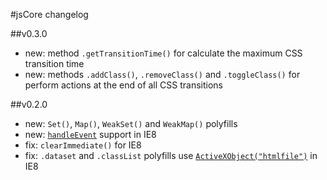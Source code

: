 #jsCore changelog

##v0.3.0

 - new: method `.getTransitionTime()` for calculate the maximum CSS transition time
 - new: methods `.addClass()`, `.removeClass()` and `.toggleClass()` for perform actions at the end of all CSS transitions

##v0.2.0

- new: `Set()`, `Map()`, `WeakSet()` and `WeakMap()` polyfills
- new: [`handleEvent`](https://github.com/Octane/jsCore/issues/1) support in IE8
- fix: `clearImmediate()` for IE8
- fix: `.dataset` and `.classList` polyfills use [`ActiveXObject("htmlfile")`](https://github.com/es-shims/es5-shim/issues/152) in IE8
